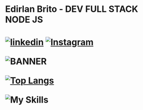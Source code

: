 <h1>Edirlan Brito - DEV FULL STACK NODE JS<h1>

[![linkedin](https://img.shields.io/badge/LinkedIn-0077B5?style=for-the-badge&logo=linkedin&logoColor=white)]()
[![Instagram](https://img.shields.io/badge/Instagram-E4405F?style=for-the-badge&logo=instagram&logoColor=white)](https://www.instagram.com/ed.codev/)


![BANNER](https://media.discordapp.net/attachments/749091631063629874/1065557727839014922/TRANQUIL_BLUE_WITH_LUSCIOUS_RED_SPACE_VIRTUAL_BACKGROUND.jpg?width=679&height=382)

[![Top Langs](https://github-readme-stats.vercel.app/api/top-langs/?username=EdirlanDev)](https://github.com/anuraghazra/github-readme-stats)

![My Skills](https://skillicons.dev/icons?i=js,html,css,react,next)


